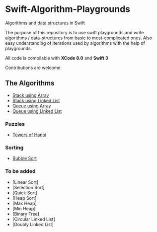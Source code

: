# Swift-Algorithm-Playgrounds

Algorithms and data structures in Swift

The purpose of this repository is to use swift playgrounds and write algorithms / data-structures from basic to most-complicated ones. Also easy understanding of iterations used by algorithms with the help of playgrounds.

All code is compilable with **XCode 8.0** and **Swift 3**

Contributions are welcome

## The Algorithms
- [Stack using Array](stackWithArray.playground/Contents.swift)
- [Stack using Linked List](stackWithLinkedList.playground/Contents.swift)
- [Queue using Array](queueWithArray.playground/Contents.swift)
- [Queue using Linked List](queueWithLinkedList.playground/Contents.swift)

### Puzzles
- [Towers of Hanoi](towersOfHanoi.playground/Contents.swift)

### Sorting
- [Bubble Sort](bubbleSort.playground/Contents.swift)

### To be added
- [Linear Sort]
- [Selection Sort]
- [Quick Sort]
- [Heap Sort]
- [Max Heap]
- [Min Heap]
- [Binary Tree]
- [Circular Linked List]
- [Doubly Linked List]
